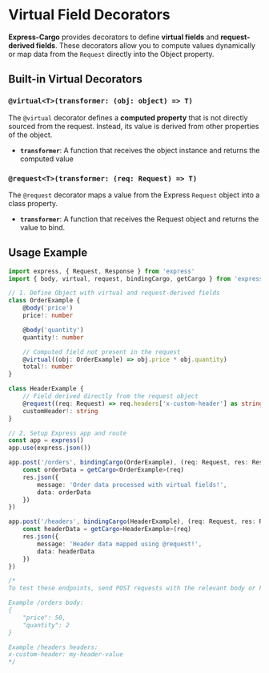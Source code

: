 # Virtual Field Decorators

**Express-Cargo** provides decorators to define **virtual fields** and **request-derived fields**. These decorators allow you to compute values dynamically or map data from the `Request` directly into the Object property.

## Built-in Virtual Decorators

### `@virtual<T>(transformer: (obj: object) => T)`

The `@virtual` decorator defines a **computed property** that is not directly sourced from the request. Instead, its value is derived from other properties of the object.

- **`transformer`**: A function that receives the object instance and returns the computed value

### `@request<T>(transformer: (req: Request) => T)`

The `@request` decorator maps a value from the Express `Request` object into a class property.

- **`transformer`**: A function that receives the Request object and returns the value to bind.

## Usage Example

```typescript
import express, { Request, Response } from 'express'
import { body, virtual, request, bindingCargo, getCargo } from 'express-cargo'

// 1. Define Object with virtual and request-derived fields
class OrderExample {
    @body('price')
    price!: number

    @body('quantity')
    quantity!: number

    // Computed field not present in the request
    @virtual((obj: OrderExample) => obj.price * obj.quantity)
    total!: number
}

class HeaderExample {
    // Field derived directly from the request object
    @request((req: Request) => req.headers['x-custom-header'] as string)
    customHeader!: string
}

// 2. Setup Express app and route
const app = express()
app.use(express.json())

app.post('/orders', bindingCargo(OrderExample), (req: Request, res: Response) => {
    const orderData = getCargo<OrderExample>(req)
    res.json({
        message: 'Order data processed with virtual fields!',
        data: orderData
    })
})

app.post('/headers', bindingCargo(HeaderExample), (req: Request, res: Response) => {
    const headerData = getCargo<HeaderExample>(req)
    res.json({
        message: 'Header data mapped using @request!',
        data: headerData
    })
})

/*
To test these endpoints, send POST requests with the relevant body or headers:

Example /orders body:
{
    "price": 50,
    "quantity": 2
}

Example /headers headers:
x-custom-header: my-header-value
*/
```
